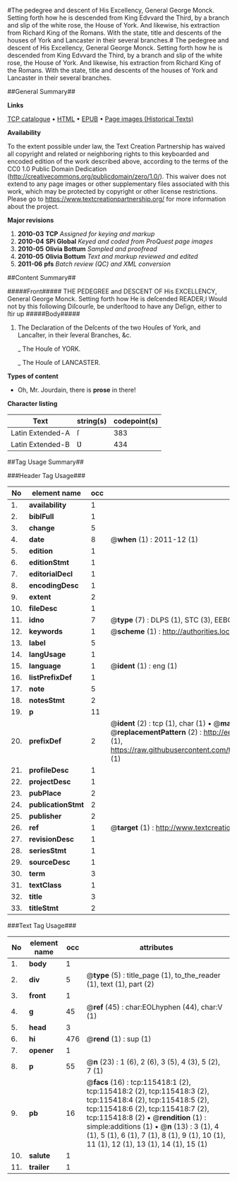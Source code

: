 #The pedegree and descent of His Excellency, General George Monck. Setting forth how he is descended from King Edvvard the Third, by a branch and slip of the white rose, the House of York. And likewise, his extraction from Richard King of the Romans. With the state, title and descents of the houses of York and Lancaster in their several branches.#
The pedegree and descent of His Excellency, General George Monck. Setting forth how he is descended from King Edvvard the Third, by a branch and slip of the white rose, the House of York. And likewise, his extraction from Richard King of the Romans. With the state, title and descents of the houses of York and Lancaster in their several branches.

##General Summary##

**Links**

[TCP catalogue](http://www.ota.ox.ac.uk/tcp/)  • 
[HTML](http://tei.it.ox.ac.uk/tcp/Texts-HTML/free/A90/A90354.html)  • 
[EPUB](http://tei.it.ox.ac.uk/tcp/Texts-EPUB/free/A90/A90354.epub) • 
[Page images (Historical Texts)](https://historicaltexts.jisc.ac.uk/eebo-99863228e)

**Availability**

To the extent possible under law, the Text Creation Partnership has waived all copyright and related or neighboring rights to this keyboarded and encoded edition of the work described above, according to the terms of the CC0 1.0 Public Domain Dedication (http://creativecommons.org/publicdomain/zero/1.0/). This waiver does not extend to any page images or other supplementary files associated with this work, which may be protected by copyright or other license restrictions. Please go to https://www.textcreationpartnership.org/ for more information about the project.

**Major revisions**

1. __2010-03__ __TCP__ *Assigned for keying and markup*
1. __2010-04__ __SPi Global__ *Keyed and coded from ProQuest page images*
1. __2010-05__ __Olivia Bottum__ *Sampled and proofread*
1. __2010-05__ __Olivia Bottum__ *Text and markup reviewed and edited*
1. __2011-06__ __pfs__ *Batch review (QC) and XML conversion*

##Content Summary##

#####Front#####
THE PEDEGREE and DESCENT OF His EXCELLENCY, General George Monck. Setting forth how He is deſcended READER,I Would not by this following Diſcourſe, be underſtood to have any Deſign, either to ſtir up 
#####Body#####

1. The Declaration of the Deſcents of the two Houſes of York, and Lancaſter, in their ſeveral Branches, &c.

    _ The Houſe of YORK.

    _ The Houſe of LANCASTER.

**Types of content**

  * Oh, Mr. Jourdain, there is **prose** in there!

**Character listing**


|Text|string(s)|codepoint(s)|
|---|---|---|
|Latin Extended-A|ſ|383|
|Latin Extended-B|Ʋ|434|

##Tag Usage Summary##

###Header Tag Usage###

|No|element name|occ|attributes|
|---|---|---|---|
|1.|__availability__|1||
|2.|__biblFull__|1||
|3.|__change__|5||
|4.|__date__|8| @__when__ (1) : 2011-12 (1)|
|5.|__edition__|1||
|6.|__editionStmt__|1||
|7.|__editorialDecl__|1||
|8.|__encodingDesc__|1||
|9.|__extent__|2||
|10.|__fileDesc__|1||
|11.|__idno__|7| @__type__ (7) : DLPS (1), STC (3), EEBO-CITATION (1), PROQUEST (1), VID (1)|
|12.|__keywords__|1| @__scheme__ (1) : http://authorities.loc.gov/ (1)|
|13.|__label__|5||
|14.|__langUsage__|1||
|15.|__language__|1| @__ident__ (1) : eng (1)|
|16.|__listPrefixDef__|1||
|17.|__note__|5||
|18.|__notesStmt__|2||
|19.|__p__|11||
|20.|__prefixDef__|2| @__ident__ (2) : tcp (1), char (1)  •  @__matchPattern__ (2) : ([0-9\-]+):([0-9IVX]+) (1), (.+) (1)  •  @__replacementPattern__ (2) : http://eebo.chadwyck.com/downloadtiff?vid=$1&page=$2 (1), https://raw.githubusercontent.com/textcreationpartnership/Texts/master/tcpchars.xml#$1 (1)|
|21.|__profileDesc__|1||
|22.|__projectDesc__|1||
|23.|__pubPlace__|2||
|24.|__publicationStmt__|2||
|25.|__publisher__|2||
|26.|__ref__|1| @__target__ (1) : http://www.textcreationpartnership.org/docs/. (1)|
|27.|__revisionDesc__|1||
|28.|__seriesStmt__|1||
|29.|__sourceDesc__|1||
|30.|__term__|3||
|31.|__textClass__|1||
|32.|__title__|3||
|33.|__titleStmt__|2||


###Text Tag Usage###

|No|element name|occ|attributes|
|---|---|---|---|
|1.|__body__|1||
|2.|__div__|5| @__type__ (5) : title_page (1), to_the_reader (1), text (1), part (2)|
|3.|__front__|1||
|4.|__g__|45| @__ref__ (45) : char:EOLhyphen (44), char:V (1)|
|5.|__head__|3||
|6.|__hi__|476| @__rend__ (1) : sup (1)|
|7.|__opener__|1||
|8.|__p__|55| @__n__ (23) : 1 (6), 2 (6), 3 (5), 4 (3), 5 (2), 7 (1)|
|9.|__pb__|16| @__facs__ (16) : tcp:115418:1 (2), tcp:115418:2 (2), tcp:115418:3 (2), tcp:115418:4 (2), tcp:115418:5 (2), tcp:115418:6 (2), tcp:115418:7 (2), tcp:115418:8 (2)  •  @__rendition__ (1) : simple:additions (1)  •  @__n__ (13) : 3 (1), 4 (1), 5 (1), 6 (1), 7 (1), 8 (1), 9 (1), 10 (1), 11 (1), 12 (1), 13 (1), 14 (1), 15 (1)|
|10.|__salute__|1||
|11.|__trailer__|1||
